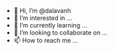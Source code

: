- 👋 Hi, I’m @dalavanh
- 👀 I’m interested in ...
- 🌱 I’m currently learning ...
- 💞️ I’m looking to collaborate on ...
- 📫 How to reach me ...

<!---
dalavanh/dalavanh is a ✨ special ✨ repository because its `README.md` (this file) appears on your GitHub profile.
You can click the Preview link to take a look at your changes.
--->
